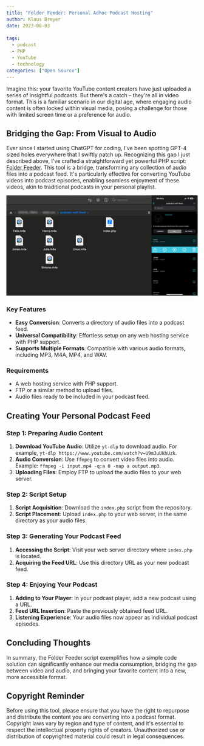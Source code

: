 ```yaml
---
title: "Folder Feeder: Personal Adhoc Podcast Hosting"
author: Klaus Breyer
date: 2023-08-03

tags:
  - podcast
  - PHP
  - YouTube
  - technology
categories: ["Open Source"]
---
```


Imagine this: your favorite YouTube content creators have just uploaded a series of insightful podcasts. But there's a catch – they're all in video format. This is a familiar scenario in our digital age, where engaging audio content is often locked within visual media, posing a challenge for those with limited screen time or a preference for audio.

## Bridging the Gap: From Visual to Audio

Ever since I started using ChatGPT for coding, I've been spotting GPT-4 sized holes everywhere that I swiftly patch up.
Recognizing this gap I just described above, I've crafted a straightforward yet powerful PHP script: [Folder Feeder](https://github.com/klausbreyer/folder-feeder). This tool is a bridge, transforming any collection of audio files into a podcast feed. It's particularly effective for converting YouTube videos into podcast episodes, enabling seamless enjoyment of these videos, akin to traditional podcasts in your personal playlist.

![](folder-feeder.png)

### Key Features

- **Easy Conversion**: Converts a directory of audio files into a podcast feed.
- **Universal Compatibility**: Effortless setup on any web hosting service with PHP support.
- **Supports Multiple Formats**: Compatible with various audio formats, including MP3, M4A, MP4, and WAV.

### Requirements

- A web hosting service with PHP support.
- FTP or a similar method to upload files.
- Audio files ready to be included in your podcast feed.

## Creating Your Personal Podcast Feed

### Step 1: Preparing Audio Content

1. **Download YouTube Audio**: Utilize `yt-dlp` to download audio. For example, `yt-dlp https://www.youtube.com/watch?v=U9mJuUkhUzk`.
2. **Audio Conversion**: Use `ffmpeg` to convert video files into audio. Example: `ffmpeg -i input.mp4 -q:a 0 -map a output.mp3`.
3. **Uploading Files**: Employ FTP to upload the audio files to your web server.

### Step 2: Script Setup

1. **Script Acquisition**: Download the `index.php` script from the repository.
2. **Script Placement**: Upload `index.php` to your web server, in the same directory as your audio files.

### Step 3: Generating Your Podcast Feed

1. **Accessing the Script**: Visit your web server directory where `index.php` is located.
2. **Acquiring the Feed URL**: Use this directory URL as your new podcast feed.

### Step 4: Enjoying Your Podcast

1. **Adding to Your Player**: In your podcast player, add a new podcast using a URL.
2. **Feed URL Insertion**: Paste the previously obtained feed URL.
3. **Listening Experience**: Your audio files now appear as individual podcast episodes.

## Concluding Thoughts

In summary, the Folder Feeder script exemplifies how a simple code solution can significantly enhance our media consumption, bridging the gap between video and audio, and bringing your favorite content into a new, more accessible format.

## Copyright Reminder

Before using this tool, please ensure that you have the right to repurpose and distribute the content you are converting into a podcast format. Copyright laws vary by region and type of content, and it's essential to respect the intellectual property rights of creators. Unauthorized use or distribution of copyrighted material could result in legal consequences.
